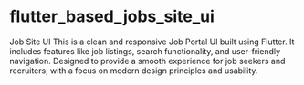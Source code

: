 # flutter_based_jobs_site_ui
Job Site UI This is a clean and responsive Job Portal UI built using Flutter. It includes features like job listings, search functionality, and user-friendly navigation. Designed to provide a smooth experience for job seekers and recruiters, with a focus on modern design principles and usability.
